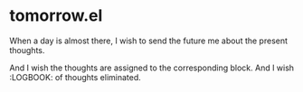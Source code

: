 # tomorrow.el

When a day is almost there, I wish to send the future me about the
present thoughts.

And I wish the thoughts are assigned to the corresponding block. And I
wish :LOGBOOK: of thoughts eliminated.
